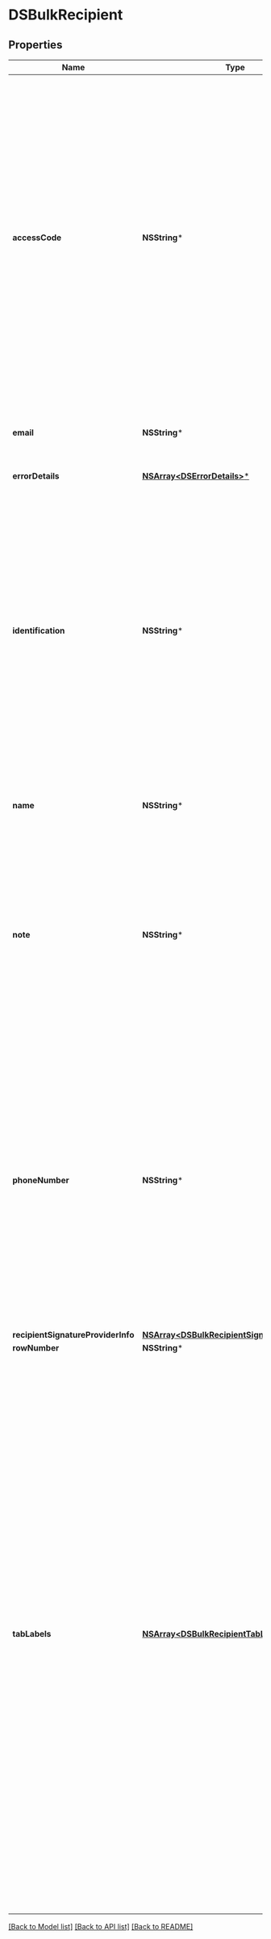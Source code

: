 # DSBulkRecipient

## Properties
Name | Type | Description | Notes
------------ | ------------- | ------------- | -------------
**accessCode** | **NSString*** | If a value is provided, the recipient must enter the value as the access code to view and sign the envelope.   Maximum Length: 50 characters and it must conform to the account’s access code format setting.  If blank, but the signer &#x60;accessCode&#x60; property is set in the envelope, then that value is used.  If blank and the signer &#x60;accessCode&#x60; property is not set, then the access code is not required. | [optional] 
**email** | **NSString*** | Specifies the recipient&#39;s email address.   Maximum length: 100 characters. | [optional] 
**errorDetails** | [**NSArray&lt;DSErrorDetails&gt;***](DSErrorDetails.md) | Array or errors. | [optional] 
**identification** | **NSString*** | Specifies the authentication check used for the signer. If blank then no authentication check is required for the signer. Only one value can be used in this field.  The acceptable values are:  * KBA: Enables the normal ID check authentication set up for your account. * Phone: Enables phone authentication. * SMS: Enables SMS authentication. | [optional] 
**name** | **NSString*** | Specifies the recipient&#39;s name.   Maximum length: 50 characters. | [optional] 
**note** | **NSString*** | Specifies a note that is unique to this recipient. This note is sent to the recipient via the signing email. The note displays in the signing UI near the upper left corner of the document on the signing screen.  Maximum Length: 1000 characters. | [optional] 
**phoneNumber** | **NSString*** | This is only used if the Identification field value is Phone or SMS. The value for this field can be a valid telephone number or, if Phone, usersupplied (SMS authentication cannot use a user supplied number). Parenthesis and dashes can be used in the telephone number.  If &#x60;usersupplied&#x60; is used, the signer supplies his or her own telephone number. | [optional] 
**recipientSignatureProviderInfo** | [**NSArray&lt;DSBulkRecipientSignatureProvider&gt;***](DSBulkRecipientSignatureProvider.md) |  | [optional] 
**rowNumber** | **NSString*** |  | [optional] 
**tabLabels** | [**NSArray&lt;DSBulkRecipientTabLabel&gt;***](DSBulkRecipientTabLabel.md) | Specifies values used to populate recipient tabs with information. This allows each bulk recipient signer to have different values for their associated tabs. Any number of &#x60;tabLabel&#x60; columns can be added to the bulk recipient file.  The information used in the bulk recipient file header must be the same as the &#x60;tabLabel&#x60; for the tab.  The values entered in this column are automatically inserted into the corresponding tab for the recipient in the same row.  Note that this option cannot be used for tabs that do not have data or that are automatically populated data such as Signature, Full Name, Email Address, Company, Title, and Date Signed tabs. | [optional] 

[[Back to Model list]](../README.md#documentation-for-models) [[Back to API list]](../README.md#documentation-for-api-endpoints) [[Back to README]](../README.md)


